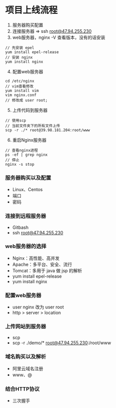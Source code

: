 # 项目上线流程

1. 服务器购买配置
2. 连接服务器 => ssh root@47.94.255.230
3. web服务器，nginx -V 查看版本，没有的话安装

```
// 先安装 epel
yum install epel-release
// 安装 nginx
yum install nginx
```

4. 配置web服务器

```
cd /etc/nginx
// vim查看修改
yum install vim
vim nginx.conf
// 修改成 user root;
```

5. 上传代码到服务器
```
// 使用scp
// 当前文件夹下的所有文件上传
scp -r ./* root@39.98.181.204:root/www
```

6. 重启Nginx服务器
```
// 查看nginx进程
ps -ef | grep nginx
// 停止
nginx -s stop
```

### 服务器购买以及配置
* Linux、Centos
* 端口
* 密码

### 连接到远程服务器
* Gitbash
* ssh root@47.94.255.230

### web服务器的选择
* Nginx：高性能、高并发
* Apache：多平台、安全、流行
* Tomcat：多用于 java 做 jsp 的解析
* yum install epel-release
* yum install nginx

### 配置web服务器
* user nginx 改为 user root
* http > server > location

### 上传网站到服务器
* scp
* scp -r ./demo/* root@47.94.255.230:/root/www

### 域名购买以及解析
* 阿里云域名注册
* www、@

### 结合HTTP协议
* 三次握手

